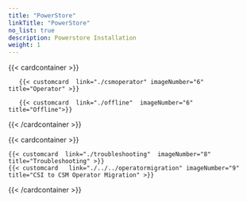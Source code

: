 ```yaml
---
title: "PowerStore"
linkTitle: "PowerStore"
no_list: true
description: Powerstore Installation
weight: 1
---
```


{{< cardcontainer >}}

       {{< customcard  link="./csmoperator" imageNumber="6"  title="Operator" >}}

       {{< customcard  link="./offline"  imageNumber="6" title="Offline">}}

{{< /cardcontainer >}}

{{< cardcontainer >}}

    {{< customcard  link="./troubleshooting"  imageNumber="8" title="Troubleshooting" >}} 
    {{< customcard   link="./../../operatormigration" imageNumber="9"  title="CSI to CSM Operator Migration" >}} 

{{< /cardcontainer >}}
